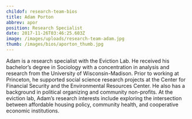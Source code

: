 ```yaml
---
childof: research-team-bios
title: Adam Porton
abbrev: apor
position: Research Specialist
date: 2017-11-26T03:46:25.603Z
image: /images/uploads/research-team-adam.jpg
thumb: /images/bios/aporton_thumb.jpg
---
```

Adam is a research specialist with the Eviction Lab. He received his bachelor’s degree in Sociology with a concentration in analysis and research from the University of Wisconsin-Madison. Prior to working at Princeton, he supported social science research projects at the Center for Financial Security and the Environmental Resources Center. He also has a background in political organizing and community non-profits. At the eviction lab, Adam’s research interests include exploring the intersection between affordable housing policy, community health, and cooperative economic institutions.
